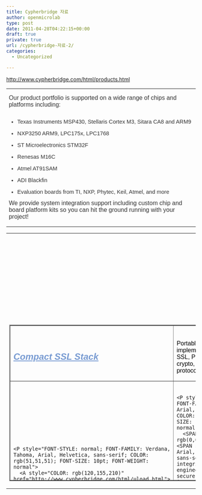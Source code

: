 ```yaml
---
title: Cypherbridge 자료
author: openmicrolab
type: post
date: 2011-04-28T04:22:15+00:00
draft: true
private: true
url: /cypherbridge-자료-2/
categories:
  - Uncategorized

---
```

<http://www.cypherbridge.com/html/products.html>

<SPAN style="WIDOWS: 2; TEXT-TRANSFORM: none; TEXT-INDENT: 0px; BORDER-COLLAPSE: separate; FONT: medium Gulim; WHITE-SPACE: normal; ORPHANS: 2; LETTER-SPACING: normal; COLOR: rgb(0,0,0); WORD-SPACING: 0px; -webkit-border-horizontal-spacing: 0px; -webkit-border-vertical-spacing: 0px; -webkit-text-decorations-in-effect: none; -webkit-text-size-adjust: auto; -webkit-text-stroke-width: 0px" class=Apple-style-span><SPAN style="FONT-FAMILY: Verdana, Tahoma, Arial, Helvetica, sans-serif; COLOR: rgb(51,51,51)" class=Apple-style-span>  
<TABLE border=0 cellSpacing=0 cellPadding=0 width=789>  
  
<TR vAlign=top align=left>  
<TD style="FONT-STYLE: normal; FONT-FAMILY: Verdana, Tahoma, Arial, Helvetica, sans-serif; FONT-SIZE: 10pt; FONT-WEIGHT: normal" class=TextObject width=723>  


<P style="FONT-STYLE: normal; FONT-FAMILY: Verdana, Tahoma, Arial, Helvetica, sans-serif; COLOR: rgb(51,51,51); FONT-SIZE: 10pt; FONT-WEIGHT: normal">
  <SPAN style="FONT-SIZE: 12pt">Our product portfolio is supported on a wide range of chips and platforms including:</SPAN>
</P>

  


<UL style="FONT-STYLE: normal; FONT-FAMILY: Verdana, Tahoma, Arial, Helvetica, sans-serif; COLOR: rgb(51,51,51); FONT-SIZE: 10pt; FONT-WEIGHT: normal">
  <br /> 
  
  <LI>
    <SPAN style="FONT-SIZE: 11pt">Texas Instruments MSP430, Stellaris Cortex M3, Sitara CA8 and ARM9</SPAN>
  </LI>
  <br /> 
  
  <LI>
    <SPAN style="FONT-SIZE: 11pt">NXP3250 ARM9, LPC175x, LPC1768</SPAN>
  </LI>
  <br /> 
  
  <LI>
    <SPAN style="FONT-SIZE: 11pt">ST Microelectronics STM32F</SPAN>
  </LI>
  <br /> 
  
  <LI>
    <SPAN style="FONT-SIZE: 11pt">Renesas M16C</SPAN>
  </LI>
  <br /> 
  
  <LI>
    <SPAN style="FONT-SIZE: 11pt">Atmel AT91SAM</SPAN>
  </LI>
  <br /> 
  
  <LI>
    <SPAN style="FONT-SIZE: 11pt">ADI Blackfin</SPAN>
  </LI>
  <br /> 
  
  <LI>
    <SPAN style="FONT-SIZE: 11pt">Evaluation boards from TI, NXP, Phytec, Keil, Atmel, and more</SPAN>
  </LI>
</UL>

  


<P style="FONT-STYLE: normal; FONT-FAMILY: Verdana, Tahoma, Arial, Helvetica, sans-serif; COLOR: rgb(51,51,51); FONT-SIZE: 10pt; FONT-WEIGHT: normal">
  <SPAN style="FONT-SIZE: 12pt">We provide system integration support including custom chip and board platform kits so you can hit the ground running with your project!</SPAN>
</P></TD></TR></TABLE>

  
<TABLE border=0 cellSpacing=0 cellPadding=0>  
  
<TR vAlign=top align=left>  
<TD height=33 width=62><IMG border=0 alt="" src="http://www.cypherbridge.com/assets/images/autogen/clearpixel.gif" width=62 height=1></TD>  


</TR>  
<TR vAlign=top align=left>  


  
<TD width=727>  
<TABLE style="HEIGHT: 414px" id=Table3 border=2 cellSpacing=0 cellPadding=0 width="100%">  
  


<TR style="HEIGHT: 78px">
  <br /> <TD width=208><br /> 
  
  <P style="FONT-STYLE: normal; FONT-FAMILY: Verdana, Tahoma, Arial, Helvetica, sans-serif; COLOR: rgb(51,51,51); FONT-SIZE: 10pt; FONT-WEIGHT: normal">
    <B><I><SPAN style="FONT-FAMILY: Arial, Helvetica, Geneva, sans-serif; FONT-SIZE: 24px"><A style="COLOR: rgb(120,155,210)" href="http://www.cypherbridge.com/html/ussl.html">Compact SSL Stack</A></SPAN></I></B>
  </P></TD>
  
  <br /> <TD width=511><br /> 
  
  <P style="FONT-STYLE: normal; FONT-FAMILY: Verdana, Tahoma, Arial, Helvetica, sans-serif; COLOR: rgb(51,51,51); FONT-SIZE: 10pt; FONT-WEIGHT: normal">
    <SPAN style="COLOR: rgb(0,0,0); FONT-SIZE: 12pt"><SPAN style="FONT-FAMILY: Arial, Helvetica, Geneva, sans-serif">Portable ANSI C software stack implementing standards based SSL, PKI X.509 certificates, crypto, hashing, and network protocols.</SPAN></SPAN>
  </P></TD>
</TR>

  


<TR style="HEIGHT: 126px">
  <br /> 
  
  <TD>
    <br /> 
    
    <P style="FONT-STYLE: normal; FONT-FAMILY: Verdana, Tahoma, Arial, Helvetica, sans-serif; COLOR: rgb(51,51,51); FONT-SIZE: 10pt; FONT-WEIGHT: normal">
      <A style="COLOR: rgb(120,155,210)" href="http://www.cypherbridge.com/html/uload.html"><I><B><SPAN style="FONT-FAMILY: Arial, Helvetica, Geneva, sans-serif; FONT-SIZE: 24px">Secure Boot Loader</SPAN></B></I></A>
    </P>
  </TD>
  
  <br /> 
  
  <TD>
    <br /> 
    
    <P style="FONT-STYLE: normal; FONT-FAMILY: Verdana, Tahoma, Arial, Helvetica, sans-serif; COLOR: rgb(51,51,51); FONT-SIZE: 10pt; FONT-WEIGHT: normal">
      <SPAN style="COLOR: rgb(0,0,0); FONT-SIZE: 12pt"><SPAN style="FONT-FAMILY: Arial, Helvetica, Geneva, sans-serif">Enhance product integrity and defeat reverse engineering using the uLoad secure boot loader and file integrity SDK.&nbsp;uLoad combines authentication features with advanced keying and encryption in a unified product integrity architecture for embedded software products.&nbsp;Our&nbsp;system solution includes an in-chip embedded client, plus a Windows based device management and distribution server</SPAN>.</SPAN>
    </P>
  </TD>
</TR>

  


<TR style="HEIGHT: 76px">
  <br /> 
  
  <TD>
    <br /> 
    
    <P style="FONT-STYLE: normal; FONT-FAMILY: Verdana, Tahoma, Arial, Helvetica, sans-serif; COLOR: rgb(0,51,153); FONT-SIZE: 10pt; FONT-WEIGHT: normal">
      <A style="COLOR: rgb(120,155,210)" href="http://www.cypherbridge.com/html/ussh.html"><B><I><SPAN style="FONT-SIZE: 24px">SSH SDK</SPAN></I></B></A>
    </P>
  </TD>
  
  <br /> 
  
  <TD>
    <br /> 
    
    <P style="FONT-STYLE: normal; FONT-FAMILY: Verdana, Tahoma, Arial, Helvetica, sans-serif; COLOR: rgb(51,51,51); FONT-SIZE: 10pt; FONT-WEIGHT: normal">
      <SPAN style="FONT-FAMILY: Arial, Helvetica, Geneva, sans-serif; COLOR: rgb(0,0,0); FONT-SIZE: 12pt">Add SSH and secure TCP/IP tunnel with uSSH embedded SDK.&nbsp;Includes a flexible interactive shell and SCP copy option.</SPAN>
    </P>
  </TD>
</TR>

  


<TR style="HEIGHT: 122px">
  <br /> 
  
  <TD>
    <br /> 
    
    <P style="TEXT-ALIGN: justify; FONT-STYLE: normal; FONT-FAMILY: Verdana, Tahoma, Arial, Helvetica, sans-serif; COLOR: rgb(51,51,51); FONT-SIZE: 10pt; FONT-WEIGHT: normal">
      <A style="COLOR: rgb(120,155,210)" href="http://www.cypherbridge.com/html/uhdmi.html"><B><I><SPAN style="FONT-SIZE: 24px">HDMI SDK</SPAN></I></B></A>
    </P>
    
    <A style="COLOR: rgb(120,155,210)" href="http://www.cypherbridge.com/html/uhdmi.html"></A>
  </TD>
  
  <br /> 
  
  <TD>
    <br /> 
    
    <P style="TEXT-ALIGN: justify; FONT-STYLE: normal; FONT-FAMILY: Verdana, Tahoma, Arial, Helvetica, sans-serif; COLOR: rgb(51,51,51); FONT-SIZE: 10pt; FONT-WEIGHT: normal">
      <SPAN style="FONT-FAMILY: Arial, Helvetica, Geneva, sans-serif"><SPAN style="COLOR: rgb(0,0,0)"><SPAN style="FONT-SIZE: 12pt">uHDMI implements a complete feature set for HDMI applications including video and audio processing, format and color conversion, DDC, state and timing, EDID, and CEC. HDCP 1.3 is fully supported for source, sink and repeater processing</SPAN></SPAN><SPAN style="FONT-SIZE: 14pt"><SPAN style="FONT-SIZE: 12pt">.</SPAN></SPAN></SPAN>
    </P>
  </TD>
</TR></TABLE></TD></TR></TABLE></SPAN></SPAN>